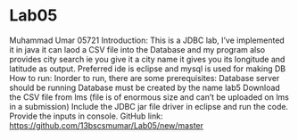 # Lab05
Muhammad Umar 05721
Introduction:
This is a JDBC lab, I’ve implemented it in java it can laod a CSV file into the Database and my program also provides city search ie you give it a city name it gives you its longitude and latitude as output.
Preferred ide is eclipse and mysql is used for making DB
How to run:
Inorder to run, there are some prerequisites:
Database server should be running
Database must be created by the name lab5
Download the CSV file from lms (file is of enormous size and can’t be uploaded on lms in a submission)
Include the JDBC jar file driver in eclipse and run the code.
Provide the inputs in console.
GitHub link:
https://github.com/13bscsmumar/Lab05/new/master
 
